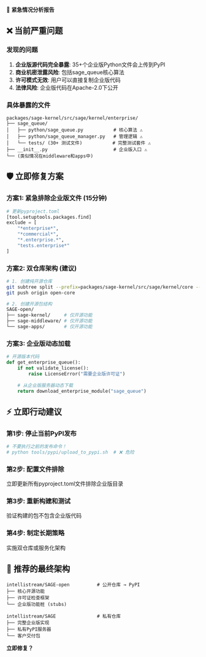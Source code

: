🚨 **紧急情况分析报告**

## ❌ 当前严重问题

### 发现的问题
1. **企业版源代码完全暴露**: 35+个企业版Python文件会上传到PyPI
2. **商业机密泄露风险**: 包括sage_queue核心算法
3. **许可模式无效**: 用户可以直接复制企业版代码
4. **法律风险**: 企业版代码在Apache-2.0下公开

### 具体暴露的文件
```
packages/sage-kernel/src/sage/kernel/enterprise/
├── sage_queue/
│   ├── python/sage_queue.py           # 核心算法 ⚠️
│   ├── python/sage_queue_manager.py   # 管理逻辑 ⚠️
│   └── tests/ (30+ 测试文件)           # 完整测试套件 ⚠️
├── __init__.py                        # 企业版入口 ⚠️
└── (类似情况在middleware和apps中)
```

## 🛡️ 立即修复方案

### 方案1: 紧急排除企业版文件 (15分钟)
```python
# 更新pyproject.toml
[tool.setuptools.packages.find]
exclude = [
    "*enterprise*",
    "*commercial*", 
    "*.enterprise.*",
    "tests.enterprise*"
]
```

### 方案2: 双仓库架构 (建议)
```bash
# 1. 创建纯开源仓库
git subtree split --prefix=packages/sage-kernel/src/sage/kernel/core --branch=open-core
git push origin open-core

# 2. 创建开源包结构
SAGE-open/
├── sage-kernel/     # 仅开源功能
├── sage-middleware/ # 仅开源功能  
└── sage-apps/       # 仅开源功能
```

### 方案3: 企业版动态加载
```python
# 开源版本代码
def get_enterprise_queue():
    if not validate_license():
        raise LicenseError("需要企业版许可证")
    
    # 从企业版服务器动态下载
    return download_enterprise_module("sage_queue")
```

## ⚡ 立即行动建议

### 第1步: 停止当前PyPI发布
```bash
# 不要执行之前的发布命令！
# python tools/pypi/upload_to_pypi.sh  # ❌ 危险
```

### 第2步: 配置文件排除
立即更新所有pyproject.toml文件排除企业版目录

### 第3步: 重新构建和测试
验证构建的包不包含企业版代码

### 第4步: 制定长期策略
实施双仓库或服务化架构

## 🎯 推荐的最终架构

```
intellistream/SAGE-open          # 公开仓库 → PyPI
├── 核心开源功能
├── 许可证检查框架
└── 企业版功能桩 (stubs)

intellistream/SAGE               # 私有仓库
├── 完整企业版实现  
├── 私有PyPI服务器
└── 客户交付包
```

**立即修复？**
